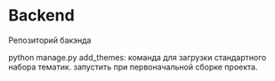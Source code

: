 # Backend
Репозиторий бакэнда

python manage.py add_themes:
    команда для загрузки стандартного набора тематик.
    запустить при первоначальной сборке проекта.
